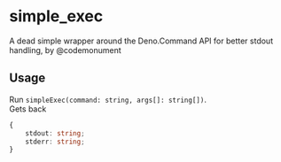 # simple_exec

A dead simple wrapper around the Deno.Command API for better stdout handling, by @codemonument

## Usage

Run `simpleExec(command: string, args[]: string[])`.  
Gets back

```ts
{
	stdout: string;
	stderr: string;
}
```
